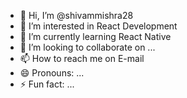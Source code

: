 - 👋 Hi, I’m @shivammishra28
- 👀 I’m interested in React Development
- 🌱 I’m currently learning React Native
- 💞️ I’m looking to collaborate on ...
- 📫 How to reach me on E-mail
- 😄 Pronouns: ...
- ⚡ Fun fact: ...

<!---
shivammishra28/shivammishra28 is a ✨ special ✨ repository because its `README.md` (this file) appears on your GitHub profile.
You can click the Preview link to take a look at your changes.
--->
